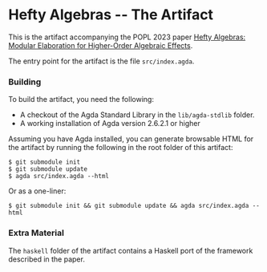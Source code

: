 Hefty Algebras -- The Artifact
==============================

This is the artifact accompanying the POPL 2023 paper [Hefty Algebras: Modular Elaboration for Higher-Order Algebraic Effects](http://casperbp.net/store/hefty-algebras.pdf).

The entry point for the artifact is the file `src/index.agda`.


### Building

To build the artifact, you need the following:

- A checkout of the Agda Standard Library in the `lib/agda-stdlib` folder.
- A working installation of Agda version 2.6.2.1 or higher

Assuming you have Agda installed, you can generate browsable HTML for the artifact by running the following in the root folder of this artifact:

```
$ git submodule init
$ git submodule update
$ agda src/index.agda --html
```

Or as a one-liner:

```
$ git submodule init && git submodule update && agda src/index.agda --html
```

### Extra Material

The `haskell` folder of the artifact contains a Haskell port of the framework described in the paper.
